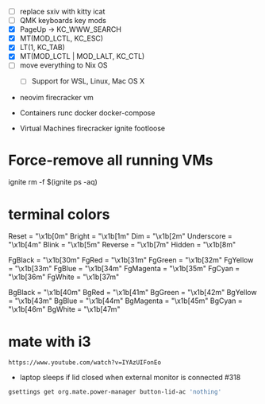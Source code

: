 - [ ] replace sxiv with kitty icat
- [ ] QMK keyboards key mods
- [x] PageUp -> KC_WWW_SEARCH
- [x] MT(MOD_LCTL, KC_ESC)
- [x] LT(1, KC_TAB)
- [x] MT(MOD_LCTL | MOD_LALT, KC_CTL)
- [ ] move everything to Nix OS
  - [ ]  Support for WSL, Linux, Mac OS X


- neovim firecracker vm

- Containers
runc
docker
docker-compose

- Virtual Machines
firecracker
ignite
footloose


# Force-remove all running VMs
ignite rm -f $(ignite ps -aq)

# terminal colors
Reset = "\x1b[0m"
Bright = "\x1b[1m"
Dim = "\x1b[2m"
Underscore = "\x1b[4m"
Blink = "\x1b[5m"
Reverse = "\x1b[7m"
Hidden = "\x1b[8m"

FgBlack = "\x1b[30m"
FgRed = "\x1b[31m"
FgGreen = "\x1b[32m"
FgYellow = "\x1b[33m"
FgBlue = "\x1b[34m"
FgMagenta = "\x1b[35m"
FgCyan = "\x1b[36m"
FgWhite = "\x1b[37m"

BgBlack = "\x1b[40m"
BgRed = "\x1b[41m"
BgGreen = "\x1b[42m"
BgYellow = "\x1b[43m"
BgBlue = "\x1b[44m"
BgMagenta = "\x1b[45m"
BgCyan = "\x1b[46m"
BgWhite = "\x1b[47m"

# mate with i3
`https://www.youtube.com/watch?v=IYAzUIFonEo`

- laptop sleeps if lid closed when external monitor is connected #318
```bash
gsettings get org.mate.power-manager button-lid-ac 'nothing'
```
